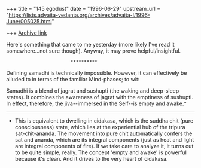 +++
title = "145 egodust"
date = "1996-06-29"
upstream_url = "https://lists.advaita-vedanta.org/archives/advaita-l/1996-June/005025.html"

+++
[Archive link](https://lists.advaita-vedanta.org/archives/advaita-l/1996-June/005025.html)

Here's something that came to me yesterday (more likely I've read it
somewhere...not sure though).  Anyway, it may prove helpful/insightful.

                            **********

Defining samadhi is technically impossible.  However, it can effectively
be alluded to in terms of the familiar Mind-phases; to wit:

Samadhi is a blend of jagrat and sushupti (the waking and deep-sleep
states). It combines the awareness of jagrat with the emptiness of
sushupti.  In effect, therefore, the jiva--immersed in the Self--is
empty and awake.*

______________

* This is equivalent to dwelling in cidakasa, which is the suddha chit
(pure consciousness) state, which lies at the experiential hub of the
tripura sat-chit-ananda.  The movement into pure chit automatically confers
the sat and ananda, which are its integral components (just as heat and
light are integral components of fire).  If we take care to analyze it,
it turns out to be quite simple, really.  The concept 'empty and awake' is
powerful because it's clean.  And it drives to the very heart of cidakasa.

